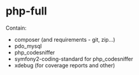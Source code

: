 # php-full

Contain:
 - composer (and requirements - git, zip...)
 - pdo_mysql
 - php_codesniffer
 - symfony2-coding-standard for php_codesniffer
 - xdebug (for coverage reports and other)